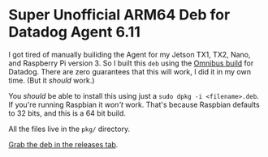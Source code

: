 # Super Unofficial ARM64 Deb for Datadog Agent 6.11

I got tired of manually builiding the Agent for my Jetson TX1, TX2, Nano, and Raspberry Pi version 3. So I built this `deb` using the [Omnibus build](https://github.com/DataDog/datadog-agent/blob/master/docs/dev/agent_omnibus.md) for Datadog. There are zero guarantees that this will work, I did it in my own time. (But it _should_ work.)

You _should_ be able to install this using just a `sudo dpkg -i <filename>.deb`. If you're running Raspbian it _won't_ work. That's because Raspbian defaults to 32 bits, and this is a 64 bit build.

All the files live in the `pkg/` directory.

[Grab the deb in the releases tab](https://github.com/burningion/super-unofficial-arm64-datadog/releases/tag/6.11).
